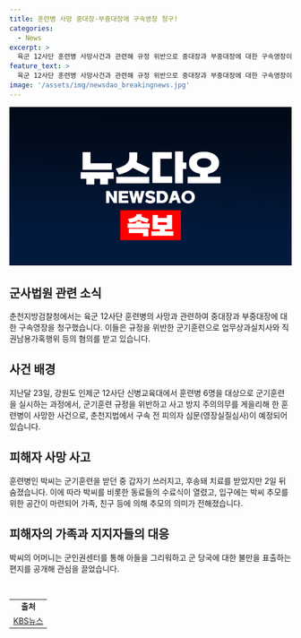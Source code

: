 ```yaml
---
title: 훈련병 사망 중대장·부중대장에 구속영장 청구!
categories:
  - News
excerpt: >
  육군 12사단 훈련병 사망사건과 관련해 규정 위반으로 중대장과 부중대장에 대한 구속영장이 청구됐습니다. 춘천지방검찰청은 업무상과실치사와 직권남용가혹행위 혐의로 영장을 청구했으며, 피의자 심문은 조만간 열릴 예정입니다. 훈련병의 사망으로 인해 가족, 동료들이 추모하는 가운데, 훈련병의 어머니는 군 당국에 대한 불만을 공개했습니다.
feature_text: >
  육군 12사단 훈련병 사망사건과 관련해 규정 위반으로 중대장과 부중대장에 대한 구속영장이 청구됐습니다. 춘천지방검찰청은 업무상과실치사와 직권남용가혹행위 혐의로 영장을 청구했으며, 피의자 심문은 조만간 열릴 예정입니다. 훈련병의 사망으로 인해 가족, 동료들이 추모하는 가운데, 훈련병의 어머니는 군 당국에 대한 불만을 공개했습니다.
image: '/assets/img/newsdao_breakingnews.jpg'
---
```


<p><img src="/assets/img/newsdao_breakingnews.jpg" alt="pcversion 속보" /></p>

<h2 data-ke-size="size26">군사법원 관련 소식</h2>

<p data-ke-size="size16">춘천지방검찰청에서는 육군 12사단 훈련병의 사망과 관련하여 중대장과 부중대장에 대한 구속영장을 청구했습니다. 이들은 규정을 위반한 군기훈련으로 업무상과실치사와 직권남용가혹행위 등의 혐의를 받고 있습니다.</p>

<h2 data-ke-size="size26">사건 배경</h2>

<p data-ke-size="size16">지난달 23일, 강원도 인제군 12사단 신병교육대에서 훈련병 6명을 대상으로 군기훈련을 실시하는 과정에서, 군기훈련 규정을 위반하고 사고 방지 주의의무를 게을리해 한 훈련병이 사망한 사건으로, 춘천지법에서 구속 전 피의자 심문(영장실질심사)이 예정되어 있습니다.</p>

<h2 data-ke-size="size26">피해자 사망 사고</h2>

<p data-ke-size="size16">훈련병인 박씨는 군기훈련을 받던 중 갑자기 쓰러지고, 후송돼 치료를 받았지만 2일 뒤 숨졌습니다. 이에 따라 박씨를 비롯한 동료들의 수료식이 열렸고, 입구에는 박씨 추모를 위한 공간이 마련되어 가족, 친구 등에 의해 추모의 의미가 전해졌습니다.</p>

<h2 data-ke-size="size26">피해자의 가족과 지지자들의 대응</h2>

<p data-ke-size="size16">박씨의 어머니는 군인권센터를 통해 아들을 그리워하고 군 당국에 대한 불만을 표출하는 편지를 공개해 관심을 끌었습니다.</p>

<p data-ke-size="size16">&nbsp;</p>

<table>
    <tbody>
        <tr>
            <td style="text-align: center; height: 17px;"><b>출처</b></td>
        </tr>
        <tr>
            <td style="text-align: center; height: 17px;"><a href="https://www.kbs.co.kr">KBS뉴스</a></td>
        </tr>
    </tbody>
</table>

<p data-ke-size="size16">&nbsp;</p>

